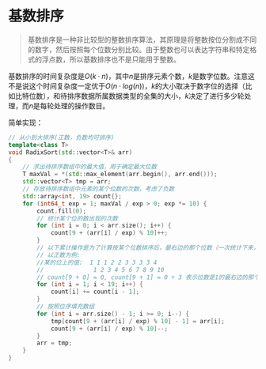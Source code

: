 # 基数排序

> 基数排序是一种非比较型的整数排序算法，其原理是将整数按位分割成不同的数字，然后按照每个位数分别比较。由于整数也可以表达字符串和特定格式的浮点数，所以基数排序也不是只能用于整数。

基数排序的时间复杂度是$O(k·n)$，其中$n$是排序元素个数，$k$是数字位数。注意这不是说这个时间复杂度一定优于$O(n·log(n))$，$k$的大小取决于数字位的选择（比如比特位数），和待排序数据所属数据类型的全集的大小，$k$决定了进行多少轮处理，而$n$是每轮处理的操作数目。

简单实现：

```cpp
// 从小到大排序(正数，负数均可排序)
template<class T>
void RadixSort(std::vector<T>& arr)
{
    // 求出待排序数组中的最大值，用于确定最大位数
    T maxVal = *(std::max_element(arr.begin(), arr.end()));
    std::vector<T> tmp = arr;
    // 存放待排序数组中元素的某个位数的次数，考虑了负数
    std::array<int, 19> count{};
    for (int64_t exp = 1; maxVal / exp > 0; exp *= 10) {
        count.fill(0);
        // 统计某个位的数出现的次数
        for (int i = 0; i < arr.size(); i++) {
            count[9 + (arr[i] / exp) % 10]++;
        }
        // 以下累计操作是为了计算按某个位数排序后，最右边的那个位数（一次统计下来，可能存在位数相同的情况）的位置
        // 以正数为例:
        //某的位上的值:  1 1 1 2 2 3 3 3 3 4
        //              1 2 3 4 5 6 7 8 9 10
        // count[9 + 0] = 0, count[9 + 1] = 0 + 3 表示位数是1的最右边的那个数所在位置
        for (int i = 1; i < 19; i++) {
            count[i] += count[i - 1];
        }
        // 按照位序填充数组
        for (int i = arr.size() - 1; i >= 0; i--) {
            tmp[count[9 + (arr[i] / exp) % 10] - 1] = arr[i];
            count[9 + (arr[i] / exp) % 10]--;
        }
        arr = tmp;
    }
}

```
